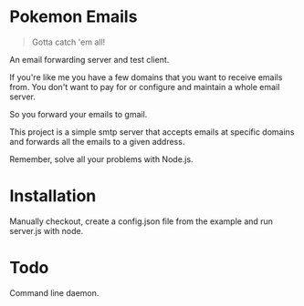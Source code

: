 # Pokemon Emails

> Gotta catch 'em all!

An email forwarding server and test client.

If you're like me you have a few domains that you want to receive emails from. You don't want to pay for or configure and maintain a whole email server.

So you forward your emails to gmail.

This project is a simple smtp server that accepts emails at specific domains and forwards all the emails to a given address.

Remember, solve all your problems with Node.js.


# Installation

Manually checkout, create a config.json file from the example and run server.js with node.


# Todo

Command line daemon.